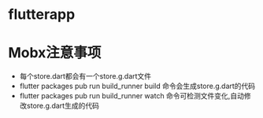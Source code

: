 # flutterapp

# Mobx注意事项

- 每个store.dart都会有一个store.g.dart文件
- flutter packages pub run build_runner build 命令会生成store.g.dart的代码
- flutter packages pub run build_runner watch 命令可检测文件变化,自动修改store.g.dart生成的代码
